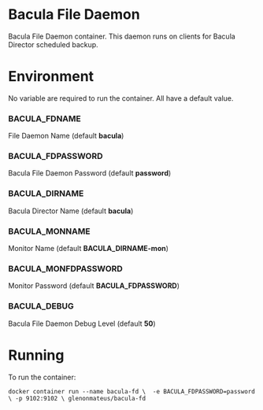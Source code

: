 # Bacula File Daemon

Bacula File Daemon container. This daemon runs on clients for Bacula Director scheduled backup.

# Environment

No variable are required to run the container. All have a default value.

### BACULA_FDNAME

File Daemon Name (default **bacula**)

### BACULA_FDPASSWORD

Bacula File Daemon Password (default **password**)

### BACULA_DIRNAME

Bacula Director Name (default **bacula**)

### BACULA_MONNAME

Monitor Name (default **BACULA_DIRNAME-mon**)

### BACULA_MONFDPASSWORD

Monitor Password (default **BACULA_FDPASSWORD**)

### BACULA_DEBUG

Bacula File Daemon Debug Level (default **50**)

# Running

To run the container:

`docker container run --name bacula-fd \ 
    -e BACULA_FDPASSWORD=password \
    -p 9102:9102 \
    glenonmateus/bacula-fd`
